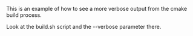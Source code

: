 This is an example of how to see a more verbose output from the cmake
build process.

Look at the build.sh script and the --verbose parameter there.
